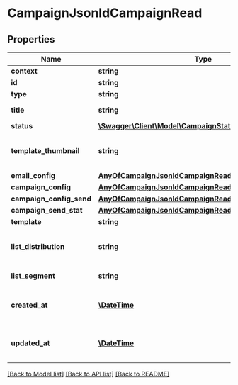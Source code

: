# CampaignJsonldCampaignRead

## Properties
Name | Type | Description | Notes
------------ | ------------- | ------------- | -------------
**context** | **string** |  | [optional] 
**id** | **string** |  | [optional] 
**type** | **string** |  | [optional] 
**title** | **string** | Campaign title | [optional] 
**status** | [**\Swagger\Client\Model\CampaignStatus**](CampaignStatus.md) |  | [optional] 
**template_thumbnail** | **string** | The campaign thumbnail url | [optional] 
**email_config** | [**AnyOfCampaignJsonldCampaignReadEmailConfig**](AnyOfCampaignJsonldCampaignReadEmailConfig.md) |  | [optional] 
**campaign_config** | [**AnyOfCampaignJsonldCampaignReadCampaignConfig**](AnyOfCampaignJsonldCampaignReadCampaignConfig.md) |  | [optional] 
**campaign_config_send** | [**AnyOfCampaignJsonldCampaignReadCampaignConfigSend**](AnyOfCampaignJsonldCampaignReadCampaignConfigSend.md) |  | [optional] 
**campaign_send_stat** | [**AnyOfCampaignJsonldCampaignReadCampaignSendStat**](AnyOfCampaignJsonldCampaignReadCampaignSendStat.md) |  | [optional] 
**template** | **string** | Template | [optional] 
**list_distribution** | **string** | The audience to send the campaign | [optional] 
**list_segment** | **string** | List segment | [optional] 
**created_at** | [**\DateTime**](\DateTime.md) | Date &amp; Time resource created | [optional] 
**updated_at** | [**\DateTime**](\DateTime.md) | Date &amp; Time resource updated | [optional] 

[[Back to Model list]](../../README.md#documentation-for-models) [[Back to API list]](../../README.md#documentation-for-api-endpoints) [[Back to README]](../../README.md)

